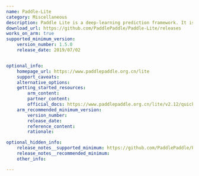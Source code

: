 ```yaml
---
name: Paddle-Lite
category: Miscellaneous
description: Paddle Lite is a deep-learning prediction framework. It is flexible, lightweight, easily extensible, high-performance, and has powerful graph optimization and prediction acceleration capabilities.
download_url: https://github.com/PaddlePaddle/Paddle-Lite/releases
works_on_arm: true
supported_minimum_version:
    version_number: 1.5.0
    release_date: 2019/07/02


optional_info:
    homepage_url: https://www.paddlepaddle.org.cn/lite
    support_caveats:
    alternative_options:
    getting_started_resources:
        arm_content:
        partner_content:
        official_docs: https://www.paddlepaddle.org.cn/lite/v2.12/quick_start/tutorial.html
    arm_recommended_minimum_version:
        version_number:
        release_date:
        reference_content:
        rationale:

optional_hidden_info:
    release_notes__supported_minimum: https://github.com/PaddlePaddle/Paddle-Lite/releases/tag/1.5.0
    release_notes__recommended_minimum:
    other_info:

---
```

